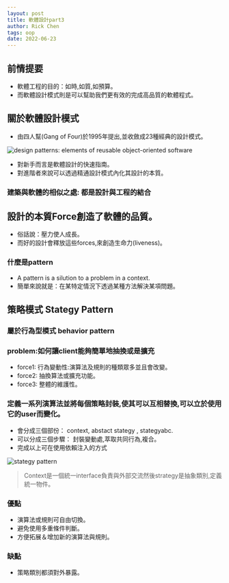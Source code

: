 ```yaml
---
layout: post
title: 軟體設計part3
author: Rick Chen
tags: oop
date: 2022-06-23
---
```


## 前情提要
* 軟體工程的目的：如時,如質,如預算。
* 而軟體設計模式則是可以幫助我們更有效的完成高品質的軟體程式。

## 關於軟體設計模式
* 由四人幫(Gang of Four)於1995年提出,並收斂成23種經典的設計模式。

![design patterns: elements of reusable object-oriented software](https://d1w7fb2mkkr3kw.cloudfront.net/assets/images/book/lrg/9780/2016/9780201633610.jpg)

* 對新手而言是軟體設計的快速指南。
* 對進階者來說可以透過精通設計模式內化其設計的本質。

### 建築與軟體的相似之處: 都是設計與工程的結合

##  設計的本質Force創造了軟體的品質。
* 俗話說：壓力使人成長。
* 而好的設計會釋放這些forces,來創造生命力(liveness)。

### 什麼是pattern
* A pattern is a silution to a problem in a context.
* 簡單來說就是：在某特定情況下透過某種方法解決某項問題。

## 策略模式 Stategy Pattern
### 屬於行為型模式 behavior pattern
### problem:如何讓client能夠簡單地抽換或是擴充
* force1: 行為變動性:演算法及規則的種類眾多並且會改變。
* force2: 抽換算法或擴充功能。
* force3: 整體的維護性。

### 定義一系列演算法並將每個策略封裝,使其可以互相替換,可以立於使用它的user而變化。
* 會分成三個部份： context, abstact stategy , stategyabc.
* 可以分成三個步驟： 封裝變動處,萃取共同行為,複合。
* 完成以上可在使用依賴注入的方式

![stategy pattern](https://upload.wikimedia.org/wikipedia/commons/3/39/Strategy_Pattern_in_UML.png)
>Context是一個統一interface負責與外部交流然後strategy是抽象類別,定義統一物件。

### 優點
* 演算法或規則可自由切換。
* 避免使用多重條件判斷。
* 方便拓展＆增加新的演算法與規則。

### 缺點
* 策略類別都須對外暴露。
